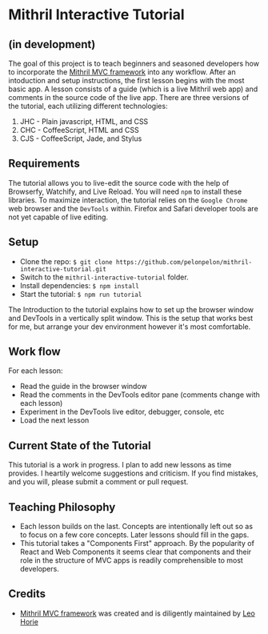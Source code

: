 # Mithril Interactive Tutorial

## (in development)

The goal of this project is to teach beginners and seasoned developers how to incorporate the [Mithril MVC framework](http://mithril.js.org) into any workflow. After an intoduction and setup instructions, the first lesson begins with the most basic app. A lesson consists of a guide (which is a live Mithril web app) and comments in the source code of the live app.
There are three versions of the tutorial, each utilizing different technologies:

1.  JHC - Plain javascript, HTML, and CSS
2.  CHC - CoffeeScript, HTML and CSS
3.  CJS - CoffeeScript, Jade, and Stylus

## Requirements

The tutorial allows you to live-edit the source code with the help of Browserfy, Watchify, and Live Reload. You will need `npm` to install these libraries. To maximize interaction, the tutorial relies on the `Google Chrome` web browser and the `DevTools` within. Firefox and Safari developer tools are not yet capable of live editing. 

## Setup

- Clone the repo: `$ git clone https://github.com/pelonpelon/mithril-interactive-tutorial.git`
- Switch to the `mithril-interactive-tutorial` folder.
- Install dependencies: `$ npm install`
- Start the tutorial: `$ npm run tutorial`
 
The Introduction to the tutorial explains how to set up the browser window and DevTools in a vertically split window. This is the setup that works best for me, but arrange your dev environment however it's most comfortable. 

## Work flow

For each lesson:

- Read the guide in the browser window
- Read the comments in the DevTools editor pane (comments change with each lesson)
- Experiment in the DevTools live editor, debugger, console, etc
- Load the next lesson

## Current State of the Tutorial

This tutorial is a work in progress. I plan to add new lessons as time provides. I heartily welcome suggestions and criticism.
If you find mistakes, and you will, please submit a comment or pull request. 

## Teaching Philosophy

- Each lesson builds on the last. Concepts are intentionally left out so as to focus on a few core concepts. Later lessons should fill in the gaps.
- This tutorial takes a "Components First" approach. By the popularity of React and Web Components it seems clear that components and their role in
the structure of MVC apps is readily comprehensible to most developers.

## Credits

- [Mithril MVC framework](http://mithril.js.org) was created and is diligently maintained by [Leo Horie](https://github.com/lhorie)
